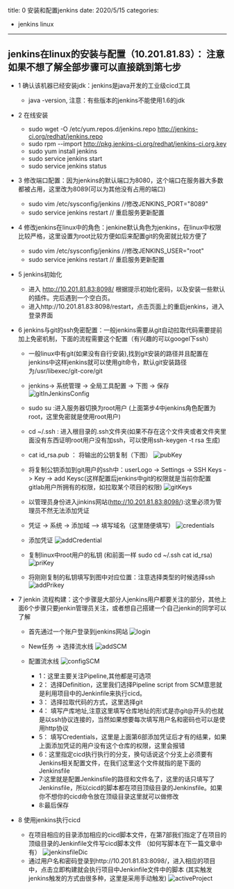 title: 0 安装和配置jenkins
date: 2020/5/15
categories:
- jenkins linux
---
## jenkins在linux的安装与配置（10.201.81.83）： 注意如果不想了解全部步骤可以直接跳到第七步
* 1 确认该机器已经安装jdk：jenkins是java开发的工业级cicd工具
  * java -version, 注意：有些版本的jenkins不能使用1.6的jdk

* 2 在线安装
  * sudo wget -O /etc/yum.repos.d/jenkins.repo http://jenkins-ci.org/redhat/jenkins.repo  
  * sudo rpm --import http://pkg.jenkins-ci.org/redhat/jenkins-ci.org.key 
  * sudo yum install jenkins
  * sudo service jenkins start
  * sudo service jenkins status

<!--more-->  

* 3 修改端口配置：因为jenkins的默认端口为8080，这个端口在服务器大多数都被占用，这里改为8089(可以为其他没有占用的端口)
  * sudo vim /etc/sysconfig/jenkins //修改JENKINS_PORT="8089"
  * sudo service jenkins restart // 重启服务更新配置
  
* 4 修改jenkins在linux中的角色：jenkine默认角色为jenkins，在linux中权限比较严格，这里设置为root比较方便如后来配置git的免密就比较方便了
  * sudo vim /etc/sysconfig/jenkins //修改JENKINS_USER="root"
  * sudo service jenkins restart // 重启服务更新配置

* 5 jenkins初始化
  * 进入 http://10.201.81.83:8098/ 根据提示初始化密码，以及安装一些默认的插件。完后遇到一个空白页。
  * 进入http://10.201.81.83:8098/restart，点击页面上的重启jenkins，进入登录界面

* 6 jenkins与git的ssh免密配置：一般jenkins需要从git自动拉取代码需要提前加上免密机制，下面的流程需要这个配置（有兴趣的可以googel下ssh）
  * 一般linux中有git(如果没有自行安装),找到git安装的路径并且配置在jenkins中这样jenkins就可以使用git命令，默认git安装路径为/usr/libexec/git-core/git
  * jenkins-> 系统管理 -> 全局工具配置 -> 下图 -> 保存
  ![gitInJenkinsConfig](0安装配置jenkins/gitInJenkinsConfig.png)

  * sudo su :进入服务器切换为root用户 (上面第步4中jenkins角色配置为root，这里免密就是使用root用户)

  * cd ~/.ssh : 进入根目录的.ssh文件夹(如果不存在这个文件夹或者文件夹里面没有东西证明root用户没有加ssh，可以使用ssh-keygen -t rsa 生成)

  * cat id_rsa.pub ： 将输出的公钥复制（下图）
  ![pubKey](0安装配置jenkins/pubKey.png)
  
  * 将复制公钥添加到git用户的ssh中：userLogo -> Settings -> SSH Keys -> Key -> add Keysc(这样配置后jenkins中git的权限就是当前你配置gitlab用户所拥有的权限，如拉取某个项目的权限)
   ![gitKeys](0安装配置jenkins/gitKeys.png)

  
  * 以管理员身份进入jinkins网站(http://10.201.81.83:8098/):这里必须为管理员不然无法添加凭证

  * 凭证 -> 系统 -> 添加域 —> 填写域名（这里随便填写）
  ![credentials](0安装配置jenkins/credentials.png)

  * 添加凭证
    ![addCredential](0安装配置jenkins/addCredential.png)

  * 复制linux中root用户的私钥 (和前面一样 sudo cd ~/.ssh  cat id_rsa)
   ![priKey](0安装配置jenkins/priKey.png)
  
  * 将刚刚复制的私钥填写到图中对应位置：注意选择类型的时候选择ssh
    ![addPrikey](0安装配置jenkins/addPrikey.png)


* 7 jenkin 流程构建：这个步骤是大部分人jenkins用户都要关注的部分，其他上面6个步骤只要jenkin管理员关注，或者想自己搭建一个自己jenkin的同学可以了解
  * 首先通过一个账户登录到jenkins网站
  ![login](0安装配置jenkins/login.png)

  * New任务 -> 选择流水线
   ![addSCM](0安装配置jenkins/addSCM.png)

  * 配置流水线
  ![configSCM](0安装配置jenkins/configSCM.png)
    * 1：这里主要关注Pipeline,其他都是可选项
    * 2： 选择Definition，这里我们选择Pipeline script from SCM意思就是利用项目中的Jenkinfile来执行cicd。
    * 3： 选择拉取代码的方式，这里选择git
    * 4： 填写产库地址,注意这里填写仓库地址的形式是亦git@开头的也就是以ssh协议连接的，当然如果想要每次填写用户名和密码也可以是使用http协议
    * 5： 填写Credentials，这里是上面第6部添加凭证后才有的结果，如果上面添加凭证的用户没有这个仓库的权限，这里会报错
    * 6：这里指定cicd执行执行的分支，换句话说这个分支上必须要有Jenkins相关配置文件，在我们这里这个文件就指的是下面的Jenkinsfile
    * 7:这里就是配置Jenkinsfile的路径和文件名了，这里的话只填写了Jenkinsfile，所以cicd的脚本都在项目顶级目录的Jenkinsfile。如果你不想你的cicd命令放在顶级目录这里就可以做修改
    * 8:最后保存

* 8 使用jenkins执行cicd
   * 在项目相应的目录添加相应的cicd脚本文件，在第7部我们指定了在项目的顶级目录的Jenkinfile文件写cicd脚本文件 （如何写脚本在下一篇文章中有）
     ![jenkinsfileDic](0安装配置jenkins/jenkinsfileDic.png)
   * 通过用户名和密码登录到http://10.201.81.83:8098/，进入相应的项目中，点击立即构建就会执行项目中Jenkinfile文件中的脚本 (其实触发jenkins触发的方式由很多种，这里是采用手动触发)
     ![activeProject](0安装配置jenkins/activeProject.png)
   
